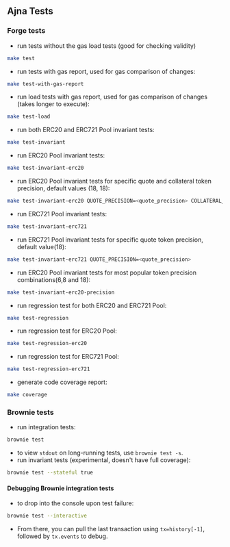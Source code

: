 ## Ajna Tests
### Forge tests
- run tests without the gas load tests (good for checking validity)
```bash
make test
```
- run tests with gas report, used for gas comparison of changes:
```bash
make test-with-gas-report
```
- run load tests with gas report, used for gas comparison of changes (takes longer to execute):
```bash
make test-load
```
- run both ERC20 and ERC721 Pool invariant tests:
```bash
make test-invariant
```
- run ERC20 Pool invariant tests:
```bash
make test-invariant-erc20
```
- run ERC20 Pool invariant tests for specific quote and collateral token precision, default values (18, 18):
```bash
make test-invariant-erc20 QUOTE_PRECISION=<quote_precision> COLLATERAL_PRECISION=<collateral_precision>
```
- run ERC721 Pool invariant tests:
```bash
make test-invariant-erc721
```
- run ERC721 Pool invariant tests for specific quote token precision, default value(18):
```bash
make test-invariant-erc721 QUOTE_PRECISION=<quote_precision>
```
- run ERC20 Pool invariant tests for most popular token precision combinations(6,8 and 18):
```bash
make test-invariant-erc20-precision
```
- run regression test for both ERC20 and ERC721 Pool:
```bash
make test-regression
```
- run regression test for ERC20 Pool:
```bash
make test-regression-erc20
```
- run regression test for ERC721 Pool:
```bash
make test-regression-erc721
```
- generate code coverage report:
```bash
make coverage
```

### Brownie tests
- run integration tests:
```bash
brownie test
```
- to view `stdout` on long-running tests, use `brownie test -s`.
- run invariant tests (experimental, doesn't have full coverage):
```bash
brownie test --stateful true
```

#### Debugging Brownie integration tests
- to drop into the console upon test failure:
```bash
brownie test --interactive
```
- From there, you can pull the last transaction using `tx=history[-1]`, followed by `tx.events` to debug.

